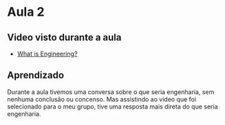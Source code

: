 # Aula 2

## Video visto durante a aula

- [What is Engineering?][def]

## Aprendizado

Durante a aula tivemos uma conversa sobre o que seria engenharia, sem nenhuma conclusão ou concenso. Mas assistindo ao video que foi selecionado para o meu grupo, tive uma resposta mais direta do que seria engenharia.


[def]: https://www.youtube.com/watch?v=bipTWWHya8A&t=10s&ab_channel=UniversityofNewcastleCESE